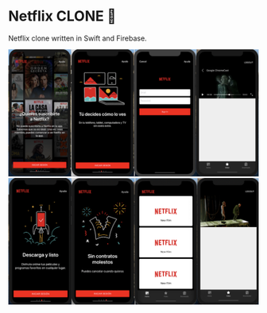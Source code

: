 # Netflix CLONE 🍫

Netflix clone written in Swift and Firebase.

<img src="https://github.com/skantus/netflix-ios/blob/master/sources/s1.png" />

<img src="https://github.com/skantus/netflix-ios/blob/master/sources/s2.png" />

